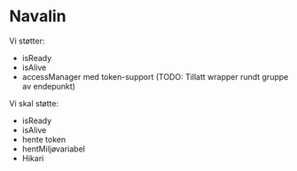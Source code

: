 # Navalin

Vi støtter:
- isReady
- isAlive
- accessManager med token-support (TODO: Tillatt wrapper rundt gruppe av endepunkt)

Vi skal støtte:
- isReady
- isAlive
- hente token
- hentMiljøvariabel
- Hikari 
